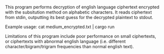 This program performs decryption of english language ciphertext encrypted with the subsitution method on alphabetic characters. It reads ciphertext from stdin, outputting its best guess for the decrypted plaintext to stdout.

Example usage:
cat medium_encrypted.txt | cargo run

Limitations of this program include poor performance on small ciphertexts, or ciphertexts with abnormal english language (i.e. different character/bigram/trigram frequencies than normal english text).
